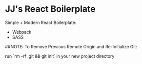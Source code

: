 # JJ's React Boilerplate

Simple + Modern React Boilerplate:
  - Webpack
  - SASS

##NOTE: To Remove Previous Remote Origin and Re-Initialize Git:

<p>run `rm -rf .git && git init` in your new project directory</p>
